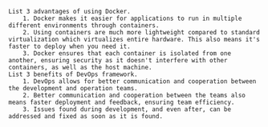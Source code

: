     List 3 advantages of using Docker. 
        1. Docker makes it easier for applications to run in multiple different environments through containers.
        2. Using containers are much more lightweight compared to standard virtualization which virtualizes entire hardware. This also means it's faster to deploy when you need it.
        3. Docker ensures that each container is isolated from one another, ensuring security as it doesn't interfere with other containers, as well as the host machine.
    List 3 benefits of DevOps framework.
        1. DevOps allows for better communication and cooperation between the development and operation teams.
        2. Better communication and cooperation between the teams also means faster deployment and feedback, ensuring team efficiency.
        3. Issues found during development, and even after, can be addressed and fixed as soon as it is found.